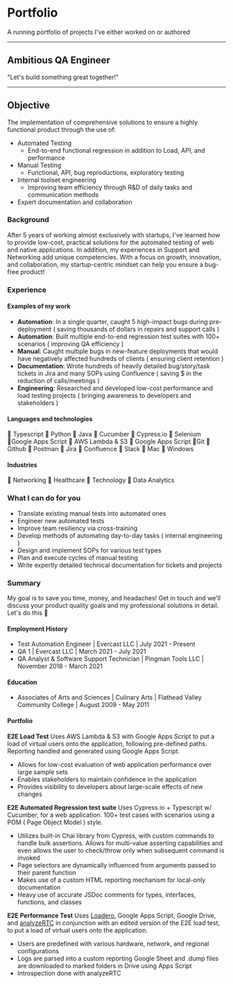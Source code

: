 # Portfolio
A running portfolio of projects I've either worked on or authored

---

## Ambitious QA Engineer

"Let's build something great together!"

---

## Objective

The implementation of comprehensive solutions to ensure a highly functional product through the use of:

* Automated Testing
  * End-to-end functional regression in addition to Load, API, and performance
* Manual Testing
  * Functional, API, bug reproductions, exploratory testing
* Internal toolset engineering
  * Improving team efficiency through R&D of daily tasks and communication methods
* Expert documentation and collaboration

### Background

After 5 years of working almost exclusively with startups, I've learned how to provide low-cost, practical solutions for the automated testing of web and native applications. In addition, my experiences in Support and Networking add unique competencies. With a focus on growth, innovation, and collaboration, my startup-centric mindset can help you ensure a bug-free product!

### Experience

#### Examples of my work

* **Automation**: In a single quarter, caught 5 high-impact bugs during pre-deployment ( saving thousands of dollars in repairs and support calls )
* **Automation**: Built multiple end-to-end regression test suites with 100+ scenarios ( improving QA efficiency )
* **Manual**: Caught multiple bugs in new-feature deployments that would have negatively affected hundreds of clients ( ensuring client retention )
* **Documentation**: Wrote hundreds of heavily detailed bug/story/task tickets in Jira and many SOPs using Confluence ( saving $ in the reduction of calls/meetings )
* **Engineering**: Researched and developed low-cost performance and load testing projects ( bringing awareness to developers and stakeholders )

#### Languages and technologies

🔹 Typescript 🔹 Python 🔹 Java 🔹 Cucumber 🔹 Cypress.io 🔹 Selenium 🔹Google Apps Script 🔹  AWS Lambda & S3 🔹 Google Apps Script 🔹Git 🔹 Github 🔹 Postman 🔹 Jira 🔹 Confluence 🔹 Slack 🔹 Mac 🔹 Windows

#### Industries

🔸 Networking 🔸 Healthcare 🔸 Technology 🔸 Data Analytics

### What I can do for you

* Translate existing manual tests into automated ones
* Engineer new automated tests
* Improve team resiliency via cross-training
* Develop methods of automating day-to-day tasks ( internal engineering )
* Design and implement SOPs for various test types
* Plan and execute cycles of manual testing
* Write expertly detailed technical documentation for tickets and projects

### Summary

My goal is to save you time, money, and headaches! Get in touch and we'll discuss your product quality goals and my professional solutions in detail. Let's do this 💪

#### Employment History

* Test Automation Engineer | Evercast LLC | July 2021 - Present
* QA 1 | Evercast LLC | March 2021 - July 2021
* QA Analyst & Software Support Technician | Pingman Tools LLC | November 2018 - March 2021

#### Education

* Associates of Arts and Sciences | Culinary Arts | Flathead Valley Community College | August 2009 - May 2011

#### Portfolio

**E2E Load Test**
Uses AWS Lambda & S3 with Google Apps Script to put a load of virtual users onto the application, following pre-defined paths. Reporting handled and generated using Google Apps Script.

* Allows for low-cost evaluation of web application performance over large sample sets
* Enables stakeholders to maintain confidence in the application
* Provides visibility to developers about large-scale effects of new changes

**E2E Automated Regression test suite**
Uses Cypress.io + Typescript w/ Cucumber, for a web application. 100+ test cases with scenarios using a POM ( Page Object Model ) style.

* Utilizes built-in Chai library from Cypress, with custom commands to handle bulk assertions. Allows for multi-value asserting capabilities and even allows the user to check/throw only when subsequent command is invoked
* Page selectors are dynamically influenced from arguments passed to their parent function
* Makes use of a custom HTML reporting mechanism for local-only documentation
* Heavy use of accurate JSDoc comments for types, interfaces, functions, and classes

**E2E Performance Test**
Uses [Loadero](https://loadero.com/), Google Apps Script, Google Drive, and [analyzeRTC](https://app.testrtc.com/app/analyze) in conjunction with an edited version of the E2E load test, to put a load of virtual users onto the application.

* Users are predefined with various hardware, network, and regional configurations
* Logs are parsed into a custom reporting Google Sheet and .dump files are downloaded to marked folders in Drive using Apps Script
* Introspection done with analyzeRTC
